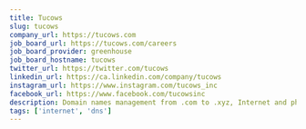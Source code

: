 ```yaml
---
title: Tucows
slug: tucows
company_url: https://tucows.com
job_board_url: https://tucows.com/careers
job_board_provider: greenhouse
job_board_hostname: tucows
twitter_url: https://twitter.com/tucows
linkedin_url: https://ca.linkedin.com/company/tucows
instagram_url: https://www.instagram.com/tucows_inc
facebook_url: https://www.facebook.com/tucowsinc
description: Domain names management from .com to .xyz, Internet and phone provider
tags: ['internet', 'dns']
---
```

